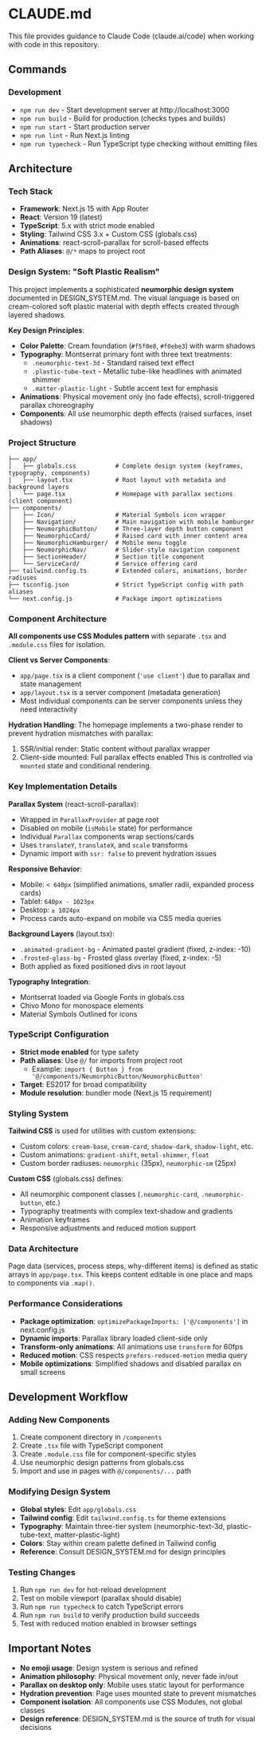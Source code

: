 # CLAUDE.md

This file provides guidance to Claude Code (claude.ai/code) when working with code in this repository.

## Commands

### Development
- `npm run dev` - Start development server at http://localhost:3000
- `npm run build` - Build for production (checks types and builds)
- `npm run start` - Start production server
- `npm run lint` - Run Next.js linting
- `npm run typecheck` - Run TypeScript type checking without emitting files

## Architecture

### Tech Stack
- **Framework**: Next.js 15 with App Router
- **React**: Version 19 (latest)
- **TypeScript**: 5.x with strict mode enabled
- **Styling**: Tailwind CSS 3.x + Custom CSS (globals.css)
- **Animations**: react-scroll-parallax for scroll-based effects
- **Path Aliases**: `@/*` maps to project root

### Design System: "Soft Plastic Realism"

This project implements a sophisticated **neumorphic design system** documented in DESIGN_SYSTEM.md. The visual language is based on cream-colored soft plastic material with depth effects created through layered shadows.

**Key Design Principles**:
- **Color Palette**: Cream foundation (`#f5f0e8`, `#f0ebe3`) with warm shadows
- **Typography**: Montserrat primary font with three text treatments:
  - `.neumorphic-text-3d` - Standard raised text effect
  - `.plastic-tube-text` - Metallic tube-like headlines with animated shimmer
  - `.matter-plastic-light` - Subtle accent text for emphasis
- **Animations**: Physical movement only (no fade effects), scroll-triggered parallax choreography
- **Components**: All use neumorphic depth effects (raised surfaces, inset shadows)

### Project Structure

```
├── app/
│   ├── globals.css           # Complete design system (keyframes, typography, components)
│   ├── layout.tsx            # Root layout with metadata and background layers
│   └── page.tsx              # Homepage with parallax sections (client component)
├── components/
│   ├── Icon/                 # Material Symbols icon wrapper
│   ├── Navigation/           # Main navigation with mobile hamburger
│   ├── NeumorphicButton/     # Three-layer depth button component
│   ├── NeumorphicCard/       # Raised card with inner content area
│   ├── NeumorphicHamburger/  # Mobile menu toggle
│   ├── NeumorphicNav/        # Slider-style navigation component
│   ├── SectionHeader/        # Section title component
│   └── ServiceCard/          # Service offering card
├── tailwind.config.ts        # Extended colors, animations, border radiuses
├── tsconfig.json             # Strict TypeScript config with path aliases
└── next.config.js            # Package import optimizations
```

### Component Architecture

**All components use CSS Modules pattern** with separate `.tsx` and `.module.css` files for isolation.

**Client vs Server Components**:
- `app/page.tsx` is a client component (`'use client'`) due to parallax and state management
- `app/layout.tsx` is a server component (metadata generation)
- Most individual components can be server components unless they need interactivity

**Hydration Handling**:
The homepage implements a two-phase render to prevent hydration mismatches with parallax:
1. SSR/initial render: Static content without parallax wrapper
2. Client-side mounted: Full parallax effects enabled
This is controlled via `mounted` state and conditional rendering.

### Key Implementation Details

**Parallax System** (react-scroll-parallax):
- Wrapped in `ParallaxProvider` at page root
- Disabled on mobile (`isMobile` state) for performance
- Individual `Parallax` components wrap sections/cards
- Uses `translateY`, `translateX`, and `scale` transforms
- Dynamic import with `ssr: false` to prevent hydration issues

**Responsive Behavior**:
- Mobile: `< 640px` (simplified animations, smaller radii, expanded process cards)
- Tablet: `640px - 1023px`
- Desktop: `≥ 1024px`
- Process cards auto-expand on mobile via CSS media queries

**Background Layers** (layout.tsx):
- `.animated-gradient-bg` - Animated pastel gradient (fixed, z-index: -10)
- `.frosted-glass-bg` - Frosted glass overlay (fixed, z-index: -5)
- Both applied as fixed positioned divs in root layout

**Typography Integration**:
- Montserrat loaded via Google Fonts in globals.css
- Chivo Mono for monospace elements
- Material Symbols Outlined for icons

### TypeScript Configuration

- **Strict mode enabled** for type safety
- **Path aliases**: Use `@/` for imports from project root
  - Example: `import { Button } from '@/components/NeumorphicButton/NeumorphicButton'`
- **Target**: ES2017 for broad compatibility
- **Module resolution**: bundler mode (Next.js 15 requirement)

### Styling System

**Tailwind CSS** is used for utilities with custom extensions:
- Custom colors: `cream-base`, `cream-card`, `shadow-dark`, `shadow-light`, etc.
- Custom animations: `gradient-shift`, `metal-shimmer`, `float`
- Custom border radiuses: `neumorphic` (35px), `neumorphic-sm` (25px)

**Custom CSS** (globals.css) defines:
- All neumorphic component classes (`.neumorphic-card`, `.neumorphic-button`, etc.)
- Typography treatments with complex text-shadow and gradients
- Animation keyframes
- Responsive adjustments and reduced motion support

### Data Architecture

Page data (services, process steps, why-different items) is defined as static arrays in `app/page.tsx`. This keeps content editable in one place and maps to components via `.map()`.

### Performance Considerations

- **Package optimization**: `optimizePackageImports: ['@/components']` in next.config.js
- **Dynamic imports**: Parallax library loaded client-side only
- **Transform-only animations**: All animations use `transform` for 60fps
- **Reduced motion**: CSS respects `prefers-reduced-motion` media query
- **Mobile optimizations**: Simplified shadows and disabled parallax on small screens

## Development Workflow

### Adding New Components

1. Create component directory in `/components`
2. Create `.tsx` file with TypeScript component
3. Create `.module.css` file for component-specific styles
4. Use neumorphic design patterns from globals.css
5. Import and use in pages with `@/components/...` path

### Modifying Design System

- **Global styles**: Edit `app/globals.css`
- **Tailwind config**: Edit `tailwind.config.ts` for theme extensions
- **Typography**: Maintain three-tier system (neumorphic-text-3d, plastic-tube-text, matter-plastic-light)
- **Colors**: Stay within cream palette defined in Tailwind config
- **Reference**: Consult DESIGN_SYSTEM.md for design principles

### Testing Changes

1. Run `npm run dev` for hot-reload development
2. Test on mobile viewport (parallax should disable)
3. Run `npm run typecheck` to catch TypeScript errors
4. Run `npm run build` to verify production build succeeds
5. Test with reduced motion enabled in browser settings

## Important Notes

- **No emoji usage**: Design system is serious and refined
- **Animation philosophy**: Physical movement only, never fade in/out
- **Parallax on desktop only**: Mobile uses static layout for performance
- **Hydration prevention**: Page uses mounted state to prevent mismatches
- **Component isolation**: All components use CSS Modules, not global classes
- **Design reference**: DESIGN_SYSTEM.md is the source of truth for visual decisions

